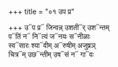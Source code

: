 +++
title = "०१ उप प्र"

+++
उ᳓प प्र᳓ जिन्वन्न् उशती᳓र् उश᳓न्तम्  
प᳓तिं न᳓ नि᳓त्यं ज᳓नयः स᳓नीळाः  
स्व᳓सारः श्या᳓वीम् अ᳓रुषीम् अजुष्रञ्  
चित्र᳓म् उछ᳓न्तीम् उष᳓सं न᳓ गा᳓वः
